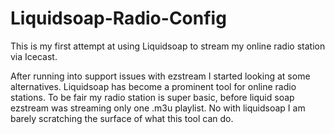 # Liquidsoap-Radio-Config
This is my first attempt at using Liquidsoap to stream my online radio station via Icecast.

After running into support issues with ezstream I started looking at some alternatives. Liquidsoap has become a prominent tool for online radio stations. To be fair my radio station is super basic, before liquid soap ezstream was streaming only one .m3u playlist. No with liquidsoap I am barely scratching the surface of what this tool can do. 

